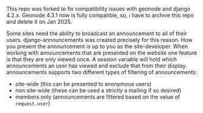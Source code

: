 This repo was forked to fix compatibility issues with geonode and django 4.2.x. Geonode 4.3.1 now is fully compatible, so, i have to archive this repo and delete it on Jan 2025.

Some sites need the ability to broadcast an announcement to all of their
users. django-announcements was created precisely for this reason. How you
present the announcement is up to you as the site-developer. When working with
announcements that are presented on the website one feature is that they are
only viewed once. A session variable will hold which announcements an user has
viewed and exclude that from their display. announcements supports two
different types of filtering of announcements:

 * site-wide (this can be presented to anonymous users)
 * non site-wide (these can be used a strictly a mailing if so desired)
 * members only (announcements are filtered based on the value of
   ``request.user``)
